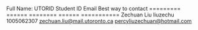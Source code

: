 Full Name:    UTORID      Student ID    Email                         Best way to contact
=========     ======      ========      ======                        ===========
Zechuan Liu   liuzechu    1005062307    zechuan.liu@mail.utoronto.ca  percyliuzechuan@hotmail.com